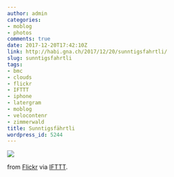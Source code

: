 ```yaml
---
author: admin
categories:
- moblog
- photos
comments: true
date: 2017-12-20T17:42:10Z
link: http://habi.gna.ch/2017/12/20/sunntigsfahrtli/
slug: sunntigsfahrtli
tags:
- bmc
- clouds
- flickr
- IFTTT
- iphone
- latergram
- moblog
- velocontenr
- zimmerwald
title: Sunntigsfährtli
wordpress_id: 5244
---
```


![](http://ift.tt/2B8o0bz)  

  

from [Flickr](http://ift.tt/2BNhKK1) via [IFTTT](http://ift.tt/1c4nCfM).
